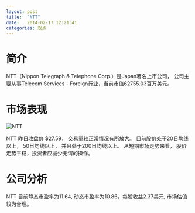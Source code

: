 ```yaml
---
layout: post
title:  "NTT"
date:   2014-02-17 12:21:41
categories: 观点
---
```


# 简介
NTT（Nippon Telegraph & Telephone Corp.）是Japan著名上市公司，
公司主要从事Telecom Services - Foreign行业，当前市值62755.03百万美元。

# 市场表现

![NTT](http://finviz.com/chart.ashx?t=NTT&ty=c&ta=1&p=d&s=l)

NTT 昨日收盘价 $27.59，
交易量较正常情况有所放大。
目前股价处于20日均线以上，
50日均线以上，
并且处于200日均线以上。
从短期市场走势来看，
股价走势平稳，投资者应减少无谓的操作。

# 公司分析
NTT 目前静态市盈率为11.64, 动态市盈率为10.86，每股收益2.37美元,
市场估值较为合理。
